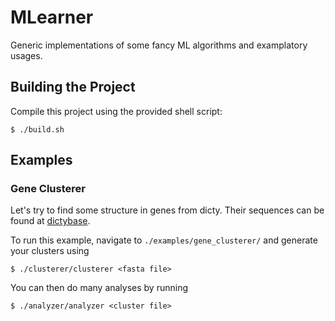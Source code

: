 # MLearner
Generic implementations of some fancy ML algorithms and examplatory usages.

## Building the Project
Compile this project using the provided shell script:
```
$ ./build.sh
```

## Examples

### Gene Clusterer
Let's try to find some structure in genes from dicty.
Their sequences can be found at [dictybase](http://dictybase.org/db/cgi-bin/dictyBase/download/blast_databases.pl).

To run this example, navigate to `./examples/gene_clusterer/` and generate your clusters using
```
$ ./clusterer/clusterer <fasta file>
```
You can then do many analyses by running
```
$ ./analyzer/analyzer <cluster file>
```
